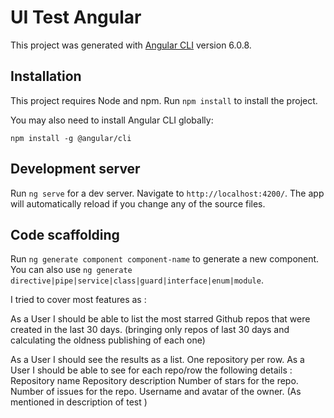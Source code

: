 # UI Test Angular 	

This project was generated with [Angular CLI](https://github.com/angular/angular-cli) version 6.0.8.

## Installation

This project requires Node and npm. Run `npm install` to install the project.

You may also need to install Angular CLI globally:

`npm install -g @angular/cli`


## Development server

Run `ng serve` for a dev server. Navigate to `http://localhost:4200/`. The app will automatically reload if you change any of the source files.

## Code scaffolding

Run `ng generate component component-name` to generate a new component. You can also use `ng generate directive|pipe|service|class|guard|interface|enum|module`.

I tried to cover most features as :

As a User I should be able to list the most starred Github repos that were created in the last 30 days.
            (bringing only repos of last 30 days and calculating the oldness publishing of each one) 

As a User I should see the results as a list. One repository per row.
As a User I should be able to see for each repo/row the following details :
Repository name
Repository description
Number of stars for the repo.
Number of issues for the repo.
Username and avatar of the owner.
                (As mentioned in description of test )